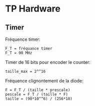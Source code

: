 TP Hardware
===========


## Timer

Fréquence timer:  
```
F_T = fréquance timer
F_T = 90 MHz
```

Timer de 16 bits pour encoder le counter:  
```
taille_max = 2^^16
```

Fréquence clignontement de la diode:
```
F = F_T / (taille * prescale)
pescale = F_T / (taille * F)
taille = (90*10^^6) / (256*10)
```
